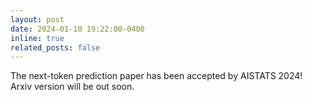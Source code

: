 ```yaml
---
layout: post
date: 2024-01-10 19:22:00-0400
inline: true
related_posts: false
---
```


The next-token prediction paper has been accepted by AISTATS 2024! Arxiv version will be out soon. 